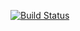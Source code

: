 [![Build Status](http://localhost:8080/buildStatus/icon?job=deployment)](https://8a56-176-183-49-193.ngrok-free.app/job/deployment/)

